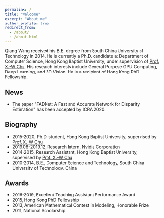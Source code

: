 ```yaml
---
permalink: /
title: "Welcome"
excerpt: "About me"
author_profile: true
redirect_from: 
  - /about/
  - /about.html
---
```



Qiang Wang received his B.E. degree from South China University of Technology in 2014. He is currently a Ph.D. candidate at Department of Computer Science, Hong Kong Baptist University, under supervision of [Prof. X.-W Chu](https://www.comp.hkbu.edu.hk/~chxw/). His research interests include General Purpose GPU Computing, Deep Learning, and 3D Vision. He is a recipient of Hong Kong PhD Fellowship.

## News
+ The paper "FADNet: A Fast and Accurate Network for Disparity Estimation" has been accepted by ICRA 2020.

## Biography
+ 2015-2020, Ph.D. student, Hong Kong Baptist University, supervised by [Prof. X.-W Chu](https://www.comp.hkbu.edu.hk/~chxw/)
+ 2019.08-2019.12, Research Intern, Nvidia Corporation
+ 2014-2015, Research Assistant, Hong Kong Baptist University, supervised by [Prof. X.-W Chu](https://www.comp.hkbu.edu.hk/~chxw/)
+ 2010-2014, B.E., Computer Science and Technology, South China University of Technology, China

## Awards
+ 2016-2019, Excellent Teaching Assistant Performance Award
+ 2015, Hong Kong PhD Fellowship
+ 2013, American Mathematical Contest in Modeling, Honorable Prize
+ 2011, National Scholarship
